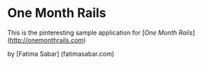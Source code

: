 # One Month Rails

This is the pinteresting sample application for 
[*One Month Rails*] (http://onemonthrails.com)

by [Fatima Sabar] (fatimasabar.com)
